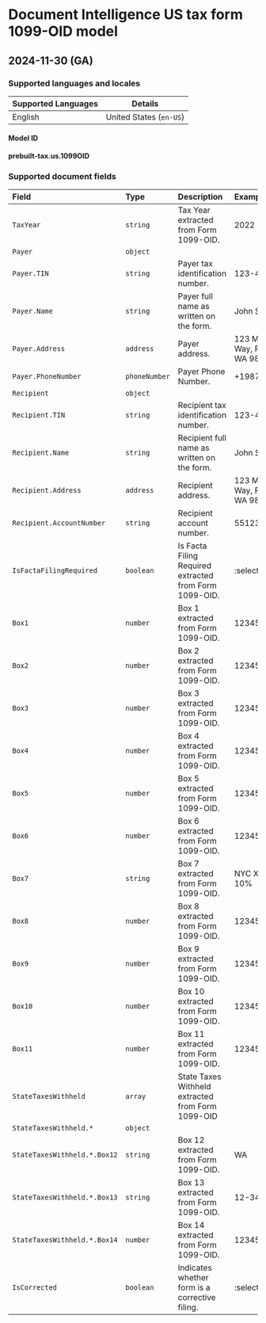 # Document Intelligence US tax form 1099-OID model

## 2024-11-30 (GA)

### Supported languages and locales

| Supported Languages | Details |
|:--------------------|:-------:|
|English|United States (`en-US`)|

#### Model ID

**prebuilt-tax.us.1099OID**

### Supported document fields

| Field | Type | Description | Example |
|:------|:-----|:------------|:--------|
|`TaxYear`|`string`|Tax Year extracted from Form 1099-OID.|2022|
|`Payer`|`object`|||
|`Payer.TIN`|`string`|Payer tax identification number.|123-45-6789|
|`Payer.Name`|`string`|Payer full name as written on the form.|John Smith|
|`Payer.Address`|`address`|Payer address.|123 Microsoft Way, Redmond WA 98052|
|`Payer.PhoneNumber`|`phoneNumber`|Payer Phone Number.|+19876543210|
|`Recipient`|`object`|||
|`Recipient.TIN`|`string`|Recipient tax identification number.|123-45-6789|
|`Recipient.Name`|`string`|Recipient full name as written on the form.|John Smith|
|`Recipient.Address`|`address`|Recipient address.|123 Microsoft Way, Redmond WA 98052|
|`Recipient.AccountNumber`|`string`|Recipient account number.|55123456789|
|`IsFactaFilingRequired`|`boolean`|Is Facta Filing Required extracted from Form 1099-OID.|:selected:|
|`Box1`|`number`|Box 1 extracted from Form 1099-OID.|123456|
|`Box2`|`number`|Box 2 extracted from Form 1099-OID.|123456|
|`Box3`|`number`|Box 3 extracted from Form 1099-OID.|123456|
|`Box4`|`number`|Box 4 extracted from Form 1099-OID.|123456|
|`Box5`|`number`|Box 5 extracted from Form 1099-OID.|123456|
|`Box6`|`number`|Box 6 extracted from Form 1099-OID.|123456|
|`Box7`|`string`|Box 7 extracted from Form 1099-OID.|NYC XYZ ESPP 10%|
|`Box8`|`number`|Box 8 extracted from Form 1099-OID.|123456|
|`Box9`|`number`|Box 9 extracted from Form 1099-OID.|123456|
|`Box10`|`number`|Box 10 extracted from Form 1099-OID.|123456|
|`Box11`|`number`|Box 11 extracted from Form 1099-OID.|123456|
|`StateTaxesWithheld`|`array`|State Taxes Withheld extracted from Form 1099-OID||
|`StateTaxesWithheld.*`|`object`|||
|`StateTaxesWithheld.*.Box12`|`string`|Box 12 extracted from Form 1099-OID.|WA|
|`StateTaxesWithheld.*.Box13`|`string`|Box 13 extracted from Form 1099-OID.|12-3456789|
|`StateTaxesWithheld.*.Box14`|`number`|Box 14 extracted from Form 1099-OID.|123456|
|`IsCorrected`|`boolean`|Indicates whether form is a corrective filing.|:selected:|
